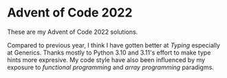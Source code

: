 # Advent of Code 2022

These are my Advent of Code 2022 solutions.

Compared to previous year, I think I have gotten better at *Typing* especially at Generics. Thanks mostly to Python 3.10 and 3.11's effort to make type hints more expresive. My code style have also been influenced by my exposure to *functional programming* and *array programming* paradigms.
